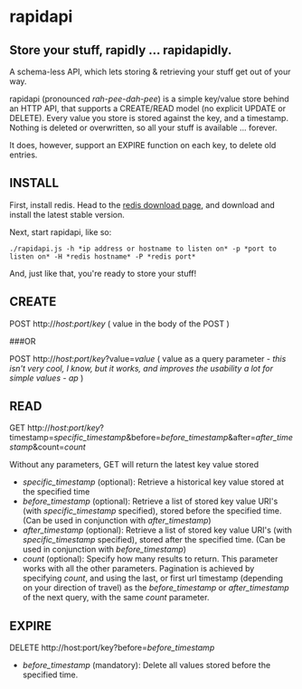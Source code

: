 rapidapi
========

Store your stuff, rapidly ... rapidapidly.
---------------------------------------

A schema-less API, which lets storing &amp; retrieving your stuff get out of your way.

rapidapi (pronounced *rah-pee-dah-pee*) is a simple key/value store behind an HTTP API, that supports a CREATE/READ model (no explicit UPDATE or DELETE). Every value you store is stored against the key, and a timestamp. Nothing is deleted or overwritten, so all your stuff is available ... forever.

It does, however, support an EXPIRE function on each key, to delete old entries.

INSTALL
-------

First, install redis. Head to the [redis download page](http://redis.io/download), and download and install the latest stable version.

Next, start rapidapi, like so:

    ./rapidapi.js -h *ip address or hostname to listen on* -p *port to listen on* -H *redis hostname* -P *redis port*

And, just like that, you're ready to store your stuff!

CREATE
------

POST http://*host*:*port*/*key* ( value in the body of the POST )

###OR

POST http://*host*:*port*/*key*?value=*value* ( value as a query parameter - *this isn't very cool, I know, but it works, and improves the usability a lot for simple values - ap* )

READ
----

GET http://*host*:*port*/*key*?timestamp=*specific_timestamp*&before=*before_timestamp*&after=*after_timestamp*&count=*count*

Without any parameters, GET will return the latest key value stored

- *specific_timestamp* (optional): Retrieve a historical key value stored at the specified time
- *before_timestamp* (optional): Retrieve a list of stored key value URI's (with *specific_timestamp* specified), stored before the specified time. (Can be used in conjunction with *after_timestamp*)
- *after_timestamp* (optional): Retrieve a list of stored key value URI's (with *specific_timestamp* specified), stored after the specified time.  (Can be used in conjunction with *before_timestamp*)
- *count* (optional): Specify how many results to return. This parameter works with all the other parameters. Pagination is achieved by specifying *count*, and using the last, or first url timestamp (depending on your direction of travel) as the *before_timestamp* or *after_timestamp* of the next query, with the same *count* parameter.


EXPIRE
------

DELETE http://host:port/key?before=*before_timestamp*

- *before_timestamp* (mandatory): Delete all values stored before the specified time.
